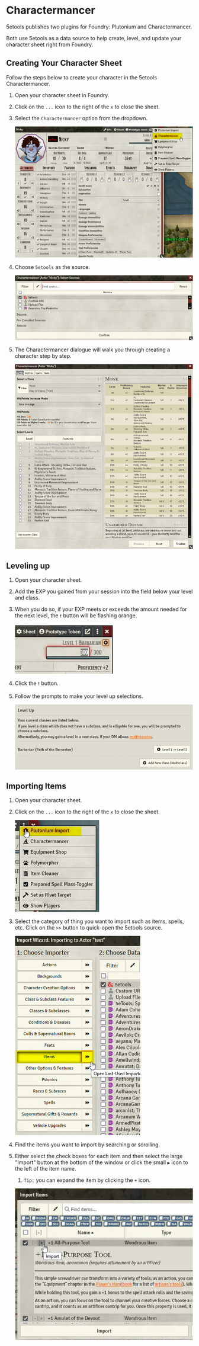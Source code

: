 # Charactermancer
5etools publishes two plugins for Foundry: Plutonium and Charactermancer. 

Both use 5etools as a data source to help create, level, and update your character sheet right from Foundry.
## Creating Your Character Sheet

Follow the steps below to create your character in the 5etools Charactermancer.

1. Open your character sheet in Foundry.
2. Click on the `...` icon to the right of the `x` to close the sheet.
3. Select the `Charactermancer` option from the dropdown.
   
   ![](../assets/foundry_how-to/charactermancer_button.png)

4. Choose `5etools` as the source.
   
   ![](../assets/foundry_how-to/charactermancer_selection.png)

5. The Charactermancer dialogue will walk you through creating a character step by step.

   ![](../assets/foundry_how-to/charactermancer_walkthrough.png)

## Leveling up

1. Open your character sheet.
2. Add the EXP you gained from your session into the field below your level and class. 
3. When you do so, if your EXP meets or exceeds the amount needed for the next level, the `🠕` button will be flashing orange.
   
   ![](../assets/foundry_how-to/plutonium_leveling_1.png)

4. Click the `🠕` button.
5. Follow the prompts to make your level up selections. 
   
   ![](../assets/foundry_how-to/plutonium_leveling_2.png)

## Importing Items

1. Open your character sheet.
2. Click on the `...` icon to the right of the `x` to close the sheet.
   
   ![](../assets/foundry_how-to/plutonium_import_1.png)

3. Select the category of thing you want to import such as items, spells, etc. Click on the `>>` button to quick-open the 5etools source. 
   
   ![](../assets/foundry_how-to/plutonium_import_2.png)

4. Find the items you want to import by searching or scrolling. 
5. Either select the check boxes for each item and then select the large "Import" button at the bottom of the window or click the small `▶` icon to the left of the item name. 
   1. `Tip:` you can expand the item by clicking the `+` icon.
   
   ![](../assets/foundry_how-to/plutonium_import_3.png)

